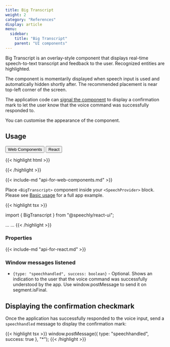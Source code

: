 ```yaml
---
title: Big Transcript
weight: 2
category: "References"
display: article
menu:
  sidebar:
    title: "Big Transcript"
    parent: "UI components"
---
```

<script>
  // updateTab function specific to this pages' tabs; called by updateTab() in app.js
  function updateTab() {
    let urlParams = new URLSearchParams(window.location.search);
    selectTab("platform", urlParams.get("platform"));
  }
</script>

Big Transcript is an overlay-style component that displays real-time speech-to-text transcript and feedback to the user. Recognized entities are highlighted.

The component is momentarily displayed when speech input is used and automatically hidden shortly after. The recommended placement is near top-left corner of the screen.

The application code can [signal the component](#displaying-the-confirmation-checkmark) to display a confirmation mark to let the user know that the voice command was successfully responded to.

You can customise the appearance of the component.

## Usage

<div class="tab">
  <button class="tablinks platform WebClient active" onclick="openTab(event, 'platform=WebClient')">Web Components</button>
  <button class="tablinks platform React" onclick="openTab(event, 'platform=React')">React</button>
</div>

<div class="WebClient tabcontent platform code" style="display: block;">

  {{< highlight html >}}
  <script type="text/javascript" src="https://unpkg.com/@speechly/browser-ui/core/big-transcript.js"></script>

  <big-transcript
    placement="top"
    formattext="false" >
  </big-transcript>
  {{< /highlight >}}

  {{< include-md "api-for-web-components.md" >}}

</div>

<div class="React tabcontent platform code">

  Place `<BigTranscript>` component inside your `<SpeechProvider>` block. Please see [Basic usage](/client-libraries/usage/?platform=React) for a full app example.

  {{< highlight tsx >}}

  import { BigTranscript } from "@speechly/react-ui";

  ...
  <SpeechProvider appId="YOUR_APP_ID_FROM_SPEECHLY_DASHBOARD">
    <BigTranscript
      placement="top"
      formatText={false}
    />
  </SpeechProvider>
  ...
  {{< /highlight >}}

  ### Properties

  {{< include-md "api-for-react.md" >}}

  ### Window messages listened

  - `{type: "speechhandled", success: boolean}` - Optional. Shows an indication to the user that the voice command was successfully understood by the app. Use window.postMessage to send it on segment.isFinal.

</div>

## Displaying the confirmation checkmark

Once the application has successfully responded to the voice input, send a `speechhandled` message to display the confirmation mark:

{{< highlight tsx >}}
window.postMessage({ type: "speechhandled", success: true }, "*");
{{< /highlight >}}
